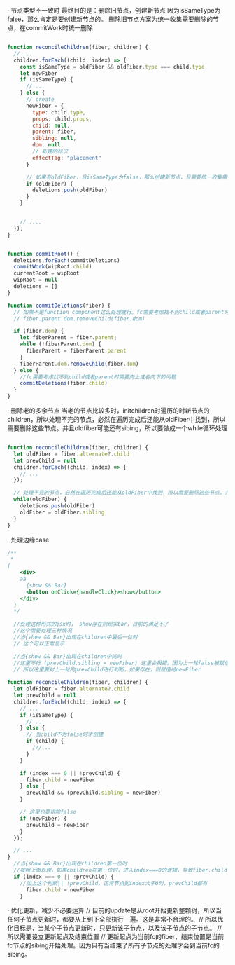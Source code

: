 · 节点类型不一致时
最终目的是：删除旧节点，创建新节点
因为isSameType为false，那么肯定是要创建新节点的。
删除旧节点方案为统一收集需要删除的节点，在commitWork时统一删除

```js

function reconcileChildren(fiber, children) {
  // ...
  children.forEach((child, index) => {
    const isSameType = oldFiber && oldFiber.type === child.type
    let newFiber
    if (isSameType) {
      // ...
    } else {
      // create
      newFiber = {
        type: child.type,
        props: child.props,
        child: null,
        parent: fiber,
        sibling: null,
        dom: null,
        // 新建的标识
        effectTag: "placement"
      }

      // 如果有oldFiber，且isSameType为false，那么创建新节点，且需要统一收集需要删除的节点
      if (oldFiber) {
        deletions.push(oldFiber)
      }
    }


    // ....
  });
}


function commitRoot() {
  deletions.forEach(commitDeletions)
  commitWork(wipRoot.child)
  currentRoot = wipRoot
  wipRoot = null
  deletions = []
}

function commitDeletions(fiber) {
  // 如果不是function component这么处理就行。fc需要考虑找不到child或者parent时需要向上或者向下的问题
  // fiber.parent.dom.removeChild(fiber.dom)

  if (fiber.dom) {
    let fiberParent = fiber.parent;
    while (!fiberParent.dom) {
      fiberParent = fiberParent.parent
    }
    fiberParent.dom.removeChild(fiber.dom)
  } else {
    //fc需要考虑找不到child或者parent时需要向上或者向下的问题
    commitDeletions(fiber.child)
  }
}
```
· 删除老的多余节点
当老的节点比较多时，initchildren时遍历的时新节点的children，所以处理不完的节点，必然在遍历完成后还能从oldFiber中找到，所以需要删除这些节点。并且oldfiber可能还有sibing，所以要做成一个while循环处理
```js

function reconcileChildren(fiber, children) {
  let oldFiber = fiber.alternate?.child
  let prevChild = null
  children.forEach((child, index) => {
    // ...
  });

  // 处理不完的节点，必然在遍历完成后还能从oldFiber中找到，所以需要删除这些节点。并且oldfiber可能还有sibing，所以要做成一个while循环处理
  while(oldFiber) {
    deletions.push(oldFiber)
    oldFiber = oldFiber.sibling
  }
}

```

· 处理边缘case

```js
/**
 * 
(
    <div>
    aa
      {show && Bar}
      <button onClick={handleClick}>show</button>
    </div>
  )
  */

  //处理这种形式的jsx时， show存在则现实bar，目前的满足不了
  //这个需要处理三种情况
  //当{show && Bar}出现在children中最后一位时
  // 这个可以正常显示

  //当{show && Bar}出现在children中间时
  //这里不行 (prevChild.sibling = newFiber) 这里会报错。因为上一轮false被赋值给prevChild
  // 所以这里要对上一轮的prevChild进行判断，如果存在，则赋值给newFiber
  
function reconcileChildren(fiber, children) {
  let oldFiber = fiber.alternate?.child
  let prevChild = null
  children.forEach((child, index) => {
    // ...
    if (isSameType) {
      // ...
    } else {
      // 当child不为false时才创建
      if (child) {
        ///...
      }
    }

    if (index === 0 || !prevChild) {
      fiber.child = newFiber
    } else {
      prevChild && (prevChild.sibling = newFiber)
    }

    // 这里也要排除false
    if (newFiber) {
      prevChild = newFiber
    }
  });

  // ...
}
  //当{show && Bar}出现在children第一位时
  //按照上面处理，如果children在第一位时，进入index===0的逻辑，导致fiber.child = undefined,其实应该把child移到后面的button上，所以加一段处理
  if (index === 0 || !prevChild) {
    //加上这个判断|| !prevChild，正常节点到index大于0时，prevChild都有
      fiber.child = newFiber
    }
```
· 优化更新，减少不必要运算
// 目前的update是从root开始更新整颗树，所以当任何子节点更新时，都要从上到下全部执行一遍。这是非常不合理的。
// 所以优化目标是，当某个子节点更新时，只更新该子节点，以及该子节点的子节点。
// 所以需要设立更新起点及结束位置
// 更新起点为当前fc的fiber，结束位置是当前fc节点的sibing开始处理。因为只有当结束了所有子节点的处理才会到当前fc的sibing。

```js


```
